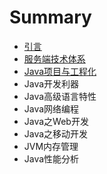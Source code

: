 # Summary

* [引言](README.md)
* [服务端技术体系](1.md)
* [Java项目与工程化](2.md)
* Java开发利器
* Java高级语言特性
* Java网络编程
* Java之Web开发
* Java之移动开发
* JVM内存管理
* Java性能分析

